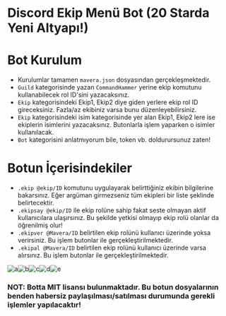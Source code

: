 # Discord Ekip Menü Bot (20 Starda Yeni Altyapı!)

# Bot Kurulum
* Kurulumlar tamamen `mavera.json` dosyasından gerçekleşmektedir. 
* `Guild` kategorisinde yazan `CommandHammer` yerine ekip komutunu kullanabilecek rol ID'sini yazacaksınız. 
* `Ekip` kategorisindeki Ekip1, Ekip2 diye giden yerlere ekip rol ID gireceksiniz. Fazla/az ekibiniz varsa bunu düzenleyebilirsiniz.
* `Ekip` kategorisindeki isim kategorisinde yer alan Ekip1, Ekip2 lere ise ekiplerin isimlerini yazacaksınız. Butonlarla işlem yaparken o isimler kullanılacak.
* `Bot` kategorisini anlatmıyorum bile, token vb. doldurursunuz zaten!

# Botun İçerisindekiler
* `.ekip @ekip/ID` komutunu uygulayarak belirttiğiniz ekibin bilgilerine bakarsınız. Eğer argüman girmezseniz tüm ekipleri bir liste şeklinde belirtecektir.
* `.ekipsay @ekip/ID` ile ekip rolüne sahip fakat seste olmayan aktif kullanıcılara ulaşırsınız. Bu şekilde yetkisi olmayıp ekip rolü olanlar da öğrenilmiş olur!
* `.ekipver @Mavera/ID` belirtilen ekip rolünü kullanıcı üzerinde yoksa verirsiniz. Bu işlem butonlar ile gerçekleştirilmektedir.
* `.ekipal @Mavera/ID` belirtilen ekip rolünü kullanıcı üzerinde varsa alırsınız. Bu işlem butonlar ile gerçekleştirilmektedir.

![a](https://cdn.discordapp.com/attachments/941305030663888906/941305038469484584/unknown.png)![b](https://cdn.discordapp.com/attachments/941305030663888906/941305089358979082/unknown.png)![c](https://cdn.discordapp.com/attachments/941305030663888906/941305215565570069/unknown.png)![d](https://cdn.discordapp.com/attachments/941305030663888906/941305336999059486/unknown.png)![e](https://cdn.discordapp.com/attachments/941305030663888906/941305410361630720/unknown.png)

### NOT: Botta MIT lisansı bulunmaktadır. Bu botun dosyalarının benden habersiz paylaşılması/satılması durumunda gerekli işlemler yapılacaktır!
